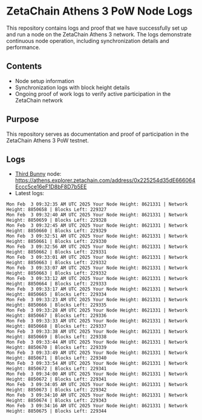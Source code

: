 # ZetaChain Athens 3 PoW Node Logs
This repository contains logs and proof that we have successfully set up and run a node on the ZetaChain Athens 3 network. The logs demonstrate continuous node operation, including synchronization details and performance.

## Contents
- Node setup information
- Synchronization logs with block height details
- Ongoing proof of work logs to verify active participation in the ZetaChain network

## Purpose
This repository serves as documentation and proof of participation in the ZetaChain Athens 3 PoW testnet.

## Logs

- [Third Bunny](https://thirdbunny.xyz/) node: https://athens.explorer.zetachain.com/address/0x225254d35dE666064Eccc5ce16eF1D8bF8D7b5EE
- Latest logs:
```
Mon Feb  3 09:32:35 AM UTC 2025 Your Node Height: 8621331 | Network Height: 8850658 | Blocks Left: 229327
Mon Feb  3 09:32:40 AM UTC 2025 Your Node Height: 8621331 | Network Height: 8850659 | Blocks Left: 229328
Mon Feb  3 09:32:45 AM UTC 2025 Your Node Height: 8621331 | Network Height: 8850660 | Blocks Left: 229329
Mon Feb  3 09:32:51 AM UTC 2025 Your Node Height: 8621331 | Network Height: 8850661 | Blocks Left: 229330
Mon Feb  3 09:32:56 AM UTC 2025 Your Node Height: 8621331 | Network Height: 8850662 | Blocks Left: 229331
Mon Feb  3 09:33:01 AM UTC 2025 Your Node Height: 8621331 | Network Height: 8850663 | Blocks Left: 229332
Mon Feb  3 09:33:07 AM UTC 2025 Your Node Height: 8621331 | Network Height: 8850663 | Blocks Left: 229332
Mon Feb  3 09:33:12 AM UTC 2025 Your Node Height: 8621331 | Network Height: 8850664 | Blocks Left: 229333
Mon Feb  3 09:33:17 AM UTC 2025 Your Node Height: 8621331 | Network Height: 8850665 | Blocks Left: 229334
Mon Feb  3 09:33:23 AM UTC 2025 Your Node Height: 8621331 | Network Height: 8850666 | Blocks Left: 229335
Mon Feb  3 09:33:28 AM UTC 2025 Your Node Height: 8621331 | Network Height: 8850667 | Blocks Left: 229336
Mon Feb  3 09:33:33 AM UTC 2025 Your Node Height: 8621331 | Network Height: 8850668 | Blocks Left: 229337
Mon Feb  3 09:33:38 AM UTC 2025 Your Node Height: 8621331 | Network Height: 8850669 | Blocks Left: 229338
Mon Feb  3 09:33:44 AM UTC 2025 Your Node Height: 8621331 | Network Height: 8850670 | Blocks Left: 229339
Mon Feb  3 09:33:49 AM UTC 2025 Your Node Height: 8621331 | Network Height: 8850671 | Blocks Left: 229340
Mon Feb  3 09:33:54 AM UTC 2025 Your Node Height: 8621331 | Network Height: 8850672 | Blocks Left: 229341
Mon Feb  3 09:34:00 AM UTC 2025 Your Node Height: 8621331 | Network Height: 8850672 | Blocks Left: 229341
Mon Feb  3 09:34:05 AM UTC 2025 Your Node Height: 8621331 | Network Height: 8850673 | Blocks Left: 229342
Mon Feb  3 09:34:10 AM UTC 2025 Your Node Height: 8621331 | Network Height: 8850674 | Blocks Left: 229343
Mon Feb  3 09:34:16 AM UTC 2025 Your Node Height: 8621331 | Network Height: 8850675 | Blocks Left: 229344
```
